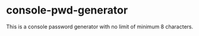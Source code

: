 # console-pwd-generator
This is a console password generator with no limit of minimum 8 characters.
